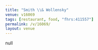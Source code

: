 ```yaml
---
title: "Smith \\& Wollensky"
venue: v16069
tags: [restaurant, food, "fhrs:411557"]
permalink: /v/16069/
layout: venue
---
```

null